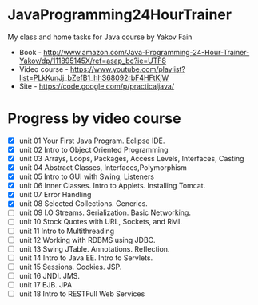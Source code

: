 # JavaProgramming24HourTrainer
My class and home tasks for Java course by Yakov Fain
* Book - http://www.amazon.com/Java-Programming-24-Hour-Trainer-Yakov/dp/111895145X/ref=asap_bc?ie=UTF8
* Video course - https://www.youtube.com/playlist?list=PLkKunJj_bZefB1_hhS68092rbF4HFtKjW
* Site - https://code.google.com/p/practicaljava/

# Progress by video course
- [x] unit 01 Your First Java Program. Eclipse IDE.
- [x] unit 02  Intro to Object Oriented Programming
- [x] unit 03 Arrays, Loops, Packages, Access Levels, Interfaces, Casting
- [x] unit 04  Abstract Classes, Interfaces,Polymorphism
- [x] unit 05 Intro to GUI with Swing, Listeners
- [x] unit 06 Inner Classes. Intro to Applets. Installing Tomcat.
- [x] unit 07 Error Handling
- [x] unit 08 Selected Collections. Generics.
- [ ] unit 09 I.O Streams. Serialization. Basic Networking.
- [ ] unit 10 Stock Quotes with URL, Sockets, and RMI.
- [ ] unit 11 Intro to Multithreading
- [ ] unit 12 Working with RDBMS using JDBC.
- [ ] unit 13 Swing JTable. Annotations. Reflection.
- [ ] unit 14 Intro to Java EE. Intro to Servlets.
- [ ] unit 15 Sessions. Cookies. JSP.
- [ ] unit 16 JNDI. JMS.
- [ ] unit 17 EJB. JPA
- [ ] unit 18 Intro to RESTFull Web Services
